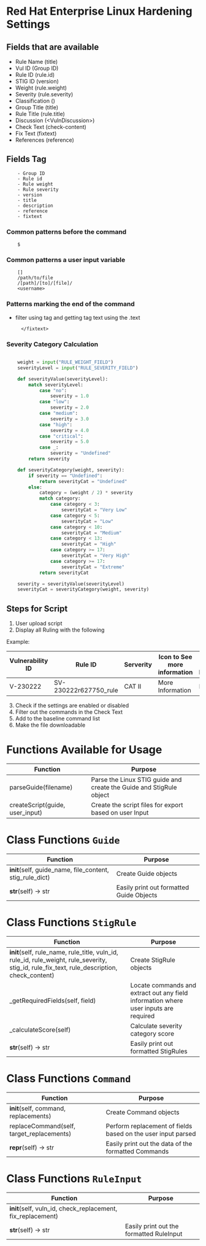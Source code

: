 # Red Hat Enterprise Linux Hardening Settings

## Fields that are available

- Rule Name (title)
- Vul ID (Group ID)
- Rule ID (rule.id)
- STIG ID (version)
- Weight (rule.weight)
- Severity (rule.severity)
- Classification ()
- Group Title (title)
- Rule Title (rule.title)
- Discussion (&lt;VulnDiscussion&gt;)
- Check Text (check-content)
- Fix Text (fixtext)
- References (reference)

## Fields Tag

        - Group ID
        - Rule id
        - Rule weight
        - Rule severity
        - version
        - title
        - description
        - reference
        - fixtext


### Common patterns before the command

        $

### Common patterns a user input variable

        []
        /path/to/file
        /[path]/[to]/[file]/
        <username>

### Patterns marking the end of the command

- filter using tag and getting tag text using the .text

        </fixtext>

### Severity Category Calculation

```py

    weight = input("RULE_WEIGHT_FIELD")
    severityLevel = input("RULE_SEVERITY_FIELD")

    def severityValue(severityLevel):
        match severityLevel:
            case "no":
                severity = 1.0
            case "low":
                severity = 2.0
            case "medium":
                severity = 3.0
            case "high":
                severity = 4.0
            case "critical":
                severity = 5.0
            case _:
                severity = "Undefined"
        return severity

    def severityCategory(weight, severity):
        if severity == "Undefined":
            return severityCat = "Undefined"
        else: 
            category = (weight / 2) * severity
            match category:
                case category < 3:
                    severityCat = "Very Low"
                case category < 5:
                    severityCat = "Low"
                case category < 10:
                    severityCat = "Medium"
                case category < 13:
                    severityCat = "High"
                case category >= 17:
                    severityCat = "Very High"
                case category >= 17:
                    severityCat = "Extreme"
            return severityCat

    severity = severityValue(severityLevel)
    severityCat = severityCategory(weight, severity)

```

## Steps for Script

1. User upload script
2. Display all Ruling with the following

Example: 

|Vulnerability ID|Rule ID|Serverity|Icon to See more information|Enable / Disable|
|--|--|--|--|--|
|V-230222|SV-230222r627750_rule|CAT II|More Information|Enable|

3. Check if the settings are enabled or disabled
4. Filter out the commands in the Check Text
5. Add to the baseline command list
6. Make the file downloadable

# Functions Available for Usage
|Function|Purpose|
|---|---|
|parseGuide(filename)|Parse the Linux STIG guide and create the Guide and StigRule object|
|createScript(guide, user_input)|Create the script files for export based on user Input|

# Class Functions `Guide`
|Function|Purpose|
|---|---|
|__init__(self, guide_name, file_content, stig_rule_dict)|Create Guide objects|
|__str__(self) -> str|Easily print out formatted Guide Objects|

# Class Functions `StigRule`
|Function|Purpose|
|---|---|
|__init__(self, rule_name, rule_title, vuln_id, rule_id, rule_weight, rule_severity, stig_id, rule_fix_text, rule_description, check_content)|Create StigRule objects|
|_getRequiredFields(self, field)|Locate commands and extract out any field information where user inputs are required|
|_calculateScore(self)|Calculate severity category score|
|__str__(self) -> str|Easily print out formatted StigRules|

# Class Functions `Command`
|Function|Purpose|
|---|---|
|__init__(self, command, replacements)|Create Command objects|
|replaceCommand(self, target_replacements)|Perform replacement of fields based on the user input parsed|
|__repr__(self) -> str|Easily print out the data of the formatted Commands|

# Class Functions `RuleInput`
|Function|Purpose|
|---|---|
|__init__(self, vuln_id, check_replacement, fix_replacement)||
|__str__(self) -> str|Easily print out the formatted RuleInput|

